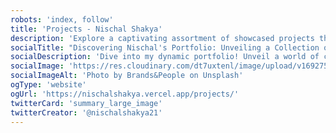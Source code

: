 ```yaml
---
robots: 'index, follow'
title: 'Projects - Nischal Shakya'
description: 'Explore a captivating assortment of showcased projects that exemplify creativity, innovation, and dedication. Uncover a journey of problem-solving and skillful execution, all within a single portfolio.'
socialTitle: "Discovering Nischal's Portfolio: Unveiling a Collection of Creative Endeavors"
socialDescription: 'Dive into my dynamic portfolio! Unveil a world of creativity, innovation, and skill execution. Join me as we journey impactful projects together.'
socialImage: 'https://res.cloudinary.com/dt7uxtenl/image/upload/v1692756548/articles_zslydl.jpg'
socialImageAlt: 'Photo by Brands&People on Unsplash'
ogType: 'website'
ogUrl: 'https://nischalshakya.vercel.app/projects/'
twitterCard: 'summary_large_image'
twitterCreator: '@nischalshakya21'
---
```

